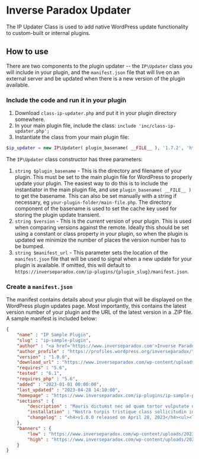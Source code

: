 # Inverse Paradox Updater

The IP Updater Class is used to add native WordPress update functionality to custom-built or internal plugins.

## How to use

There are two components to the plugin updater -- the `IP\Updater` class you will include in your plugin, and the `manifest.json` file that will live on an external server and be updated when there is a new version of the plugin available.

### Include the code and run it in your plugin

1. Download `class-ip-updater.php` and put it in your plugin directory somewhere. 
2. In your main plugin file, include the class: `include 'inc/class-ip-updater.php';`
3. Instantiate the class from your main plugin file: 
```php
$ip_updater = new IP\Updater( plugin_basename( __FILE__ ), '1.7.2', 'https://www.inverseparadox.com/test-manifest.json' );
```

The `IP\Updater` class constructor has three parameters:

1. `string $plugin_basename` - This is the directory and filename of your plugin. This must be set to the main plugin file for WordPress to properly update your plugin. The easiest way to do this is to include the instantiator in the main plugin file, and use `plugin_basename( __FILE__ )` to get the basename. This can also be set manually with a string if necessary, eg `your-plugin-folder/main-file.php`. The directory component of the basename is used to set the cache key used for storing the plugin update transient.
2. `string $version` - This is the _current_ version of your plugin. This is used when comparing versions against the remote. Ideally this should be set using a constant or class property in your plugin, so when the plugin is updated we minimize the number of places the version number has to be bumped.
3. `string $manifest_url` - This parameter sets the location of the `manifest.json` file that will be used to signal when a new update for your plugin is available. If omitted, this will default to `https://inverseparadox.com/ip-plugins/{plugin_slug}/manifest.json`. 

### Create a `manifest.json`

The manifest contains details about your plugin that will be displayed on the WordPress plugin updates page. Most importantly, this contains the latest version number of your plugin and the URL of the latest version in a .ZIP file. A sample manifest is included below:

```json
{
	"name" : "IP Sample Plugin",
	"slug" : "ip-sample-plugin",
	"author" : "<a href='https://www.inverseparadox.com'>Inverse Paradox</a>",
	"author_profile" : "https://profiles.wordpress.org/inverseparadox/",
	"version" : "1.0.0",
	"download_url" : "https://www.inverseparadox.com/wp-content/uploads/2023/04/ip-sample-plugin-1.0.0.zip",
	"requires" : "5.6",
	"tested" : "6.1",
	"requires_php" : "5.6",
	"added" : "2023-01-01 00:00:00",
	"last_updated" : "2023-04-28 14:10:00",
	"homepage" : "https://www.inverseparadox.com/ip-plugins/ip-sample-plugin",
	"sections" : {
		"description" : "Mauris dictumst nec ad quam tortor vulputate nullam pretium semper.",
		"installation" : "Nostra turpis tristique class sollicitudin imperdiet sociis venenatis dictumst et.",
		"changelog" : "<h4>v1.0.0 released on April 28, 2023</h4><ul><li>Feature: Class cras congue risus vehicula ipsum integer.</li><li>Fix: Laoreet egestas lectus viverra nullam ullamcorper.</li><li>Fix: Aliquet consectetur feugiat tellus natoque maecenas fames blandit tempus consequat.</li></ul>"
	},
	"banners" : {
		"low" : "https://www.inverseparadox.com/wp-content/uploads/2023/04/ip-sample-plugin-banner-772x250.webp",
		"high" : "https://www.inverseparadox.com/wp-content/uploads/2023/04/ip-sample-plugin-banner-1544x500.webp"
	}
}
```